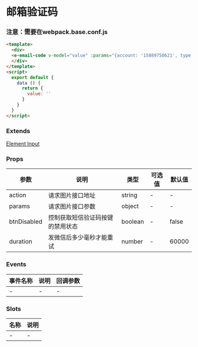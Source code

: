 # 邮箱验证码

### 注意：需要在webpack.base.conf.js

<e-email-code v-model="value" :params="{account: '15889750621', type: 4, extisted: true}" ></e-v-code>
```html
<template>
  <div>
  <e-email-code v-model="value" :params="{account: '15889750621', type: 4, extisted: true}" />
  </div>
</template>
<script>
  export default {
    data () {
      return {
        value: ''
      }
    }
  }
</script>
```
### Extends
[Element Input](http://element.eleme.io/#/zh-CN/component/input)

### Props
| 参数      | 说明    | 类型      | 可选值       | 默认值   |
|---------- |-------- |---------- |------------- |--------- |
| action     |  请求图片接口地址  | string  |   -       |    -    |
| params     |  请求图片接口参数  | object  |   -       |    -    |
| btnDisabled     | 控制获取短信验证码按键的禁用状态   | boolean  |   -       |    false   |
| duration     | 发微信后多少毫秒才能重试   | number  |   -       |    60000    |

### Events
| 事件名称 | 说明 | 回调参数 |
|---------|--------|---------|
| - | - | - |

### Slots
| 名称 | 说明 | 
|---------|--------|
| - | - |